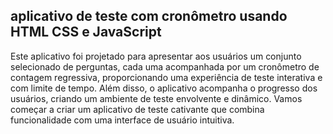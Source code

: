 ## aplicativo de teste com cronômetro usando HTML CSS e JavaScript

 Este aplicativo foi projetado para apresentar aos usuários um conjunto selecionado de perguntas, cada uma acompanhada por um cronômetro de contagem regressiva, proporcionando uma experiência de teste interativa e com limite de tempo. Além disso, o aplicativo acompanha o progresso dos usuários, criando um ambiente de teste envolvente e dinâmico. Vamos começar a criar um aplicativo de teste cativante que combina funcionalidade com uma interface de usuário intuitiva.